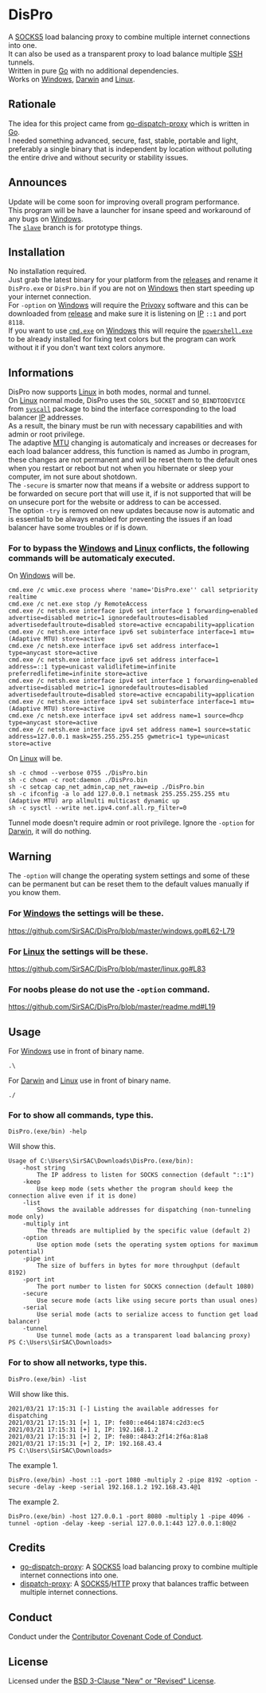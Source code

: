 # DisPro
A [SOCKS5](https://en.wikipedia.org/wiki/SOCKS) load balancing proxy to combine multiple internet connections into one. <br>
It can also be used as a transparent proxy to load balance multiple [SSH](https://en.wikipedia.org/wiki/SSH_(Secure_Shell)) tunnels. <br>
Written in pure [Go](https://en.wikipedia.org/wiki/Go_(programming_language)) with no additional dependencies. <br>
Works on [Windows](https://en.wikipedia.org/wiki/Microsoft_Windows), [Darwin](https://en.wikipedia.org/wiki/MacOS) and [Linux](https://en.wikipedia.org/wiki/Linux).

## Rationale
The idea for this project came from [go-dispatch-proxy](https://github.com/extremecoders-re/go-dispatch-proxy) which is written in [Go](https://en.wikipedia.org/wiki/Go_(programming_language)). <br>
I needed something advanced, secure, fast, stable, portable and light, preferably a single binary that is independent by location without polluting the entire drive and without security or stability issues.

## Announces
Update will be come soon for improving overall program performance. <br>
This program will be have a launcher for insane speed and workaround of any bugs on [Windows](https://en.wikipedia.org/wiki/Microsoft_Windows). <br>
The [`slave`](https://github.com/SirSAC/DisPro/tree/slave) branch is for prototype things.

## Installation
No installation required. <br>
Just grab the latest binary for your platform from the [releases](https://github.com/SirSAC/DisPro/releases/latest) and rename it `DisPro.exe` or `DisPro.bin` if you are not on [Windows](https://en.wikipedia.org/wiki/Microsoft_Windows) then start speeding up your internet connection. <br>
For `-option` on [Windows](https://en.wikipedia.org/wiki/Microsoft_Windows) will require the [Privoxy](https://en.wikipedia.org/wiki/Privoxy) software and this can be downloaded from [release](https://sourceforge.net/projects/ijbswa/files/Win32/3.0.32%20%28stable%29) and make sure it is listening on [IP](https://en.wikipedia.org/wiki/IP_address) `::1` and port `8118`. <br>
If you want to use [`cmd.exe`](https://en.wikipedia.org/wiki/Cmd.exe) on [Windows](https://en.wikipedia.org/wiki/Microsoft_Windows) this will require the [`powershell.exe`](https://en.wikipedia.org/wiki/PowerShell) to be already installed for fixing text colors but the program can work without it if you don't want text colors anymore.

## Informations
DisPro now supports [Linux](https://en.wikipedia.org/wiki/Linux) in both modes, normal and tunnel. <br>
On [Linux](https://en.wikipedia.org/wiki/Linux) normal mode, DisPro uses the `SOL_SOCKET` and `SO_BINDTODEVICE` from [`syscall`](https://golang.org/pkg/syscall/#BindToDevice) package to bind the interface corresponding to the load balancer [IP](https://en.wikipedia.org/wiki/IP_address) addresses. <br>
As a result, the binary must be run with necessary capabilities and with admin or root privilege. <br>
The adaptive [MTU](https://en.wikipedia.org/wiki/Maximum_transmission_unit) changing is automaticaly and increases or decreases for each load balancer address, this function is named as Jumbo in program, these changes are not permanent and will be reset them to the default ones when you restart or reboot but not when you hibernate or sleep your computer, im not sure about shotdown. <br>
The `-secure` is smarter now that means if a website or address support to be forwarded on secure port that will use it, if is not supported that will be on unsecure port for the website or address to can be accessed. <br>
The option `-try` is removed on new updates because now is automatic and is essential to be always enabled for preventing the issues if an load balancer have some troubles or if is down.
### For to bypass the [Windows](https://en.wikipedia.org/wiki/Microsoft_Windows) and [Linux](https://en.wikipedia.org/wiki/Linux) conflicts, the following commands will be automaticaly executed.
On [Windows](https://en.wikipedia.org/wiki/Microsoft_Windows) will be.
```
cmd.exe /c wmic.exe process where 'name='DisPro.exe'' call setpriority realtime
cmd.exe /c net.exe stop /y RemoteAccess
cmd.exe /c netsh.exe interface ipv6 set interface 1 forwarding=enabled advertise=disabled metric=1 ignoredefaultroutes=disabled advertisedefaultroute=disabled store=active ecncapability=application
cmd.exe /c netsh.exe interface ipv6 set subinterface interface=1 mtu=(Adaptive MTU) store=active
cmd.exe /c netsh.exe interface ipv6 set address interface=1 type=anycast store=active
cmd.exe /c netsh.exe interface ipv6 set address interface=1 address=::1 type=unicast validlifetime=infinite preferredlifetime=infinite store=active
cmd.exe /c netsh.exe interface ipv4 set interface 1 forwarding=enabled advertise=disabled metric=1 ignoredefaultroutes=disabled advertisedefaultroute=disabled store=active ecncapability=application
cmd.exe /c netsh.exe interface ipv4 set subinterface interface=1 mtu=(Adaptive MTU) store=active
cmd.exe /c netsh.exe interface ipv4 set address name=1 source=dhcp type=anycast store=active
cmd.exe /c netsh.exe interface ipv4 set address name=1 source=static address=127.0.0.1 mask=255.255.255.255 gwmetric=1 type=unicast store=active
```
On [Linux](https://en.wikipedia.org/wiki/Linux) will be.
```
sh -c chmod --verbose 0755 ./DisPro.bin
sh -c chown -c root:daemon ./DisPro.bin
sh -c setcap cap_net_admin,cap_net_raw=eip ./DisPro.bin
sh -c ifconfig -a lo add 127.0.0.1 netmask 255.255.255.255 mtu (Adaptive MTU) arp allmulti multicast dynamic up
sh -c sysctl --write net.ipv4.conf.all.rp_filter=0
```
Tunnel mode doesn't require admin or root privilege.
Ignore the `-option` for [Darwin](https://en.wikipedia.org/wiki/MacOS), it will do nothing.

## Warning
The `-option` will change the operating system settings and some of these can be permanent but can be reset them to the default values manually if you know them.
### For [Windows](https://en.wikipedia.org/wiki/Microsoft_Windows) the settings will be these.
<https://github.com/SirSAC/DisPro/blob/master/windows.go#L62-L79>
### For [Linux](https://en.wikipedia.org/wiki/Linux) the settings will be these.
<https://github.com/SirSAC/DisPro/blob/master/linux.go#L83>
### For noobs please do not use the `-option` command.
<https://github.com/SirSAC/DisPro/blob/master/readme.md#L19>

## Usage
For [Windows](https://en.wikipedia.org/wiki/Microsoft_Windows) use in front of binary name.
```
.\
```
For [Darwin](https://en.wikipedia.org/wiki/MacOS) and [Linux](https://en.wikipedia.org/wiki/Linux) use in front of binary name.
```
./
```
### For to show all commands, type this.
```
DisPro.(exe/bin) -help
```
Will show this.
```
Usage of C:\Users\SirSAC\Downloads\DisPro.(exe/bin):
	-host string
		The IP address to listen for SOCKS connection (default "::1")
	-keep
		Use keep mode (sets whether the program should keep the connection alive even if it is done)
	-list
		Shows the available addresses for dispatching (non-tunneling mode only)
	-multiply int
		The threads are multiplied by the specific value (default 2)
	-option
		Use option mode (sets the operating system options for maximum potential)
	-pipe int
		The size of buffers in bytes for more throughput (default 8192)
	-port int
		The port number to listen for SOCKS connection (default 1080)
	-secure
		Use secure mode (acts like using secure ports than usual ones)
	-serial
		Use serial mode (acts to serialize access to function get load balancer)
	-tunnel
		Use tunnel mode (acts as a transparent load balancing proxy)
PS C:\Users\SirSAC\Downloads>
```
### For to show all networks, type this.
```
DisPro.(exe/bin) -list
```
Will show like this.
```
2021/03/21 17:15:31 [-] Listing the available addresses for dispatching
2021/03/21 17:15:31 [+] 1, IP: fe80::e464:1874:c2d3:ec5
2021/03/21 17:15:31 [+] 1, IP: 192.168.1.2
2021/03/21 17:15:31 [+] 2, IP: fe80::4843:2f14:2f6a:81a8
2021/03/21 17:15:31 [+] 2, IP: 192.168.43.4
PS C:\Users\SirSAC\Downloads>
```
The example 1.
```
DisPro.(exe/bin) -host ::1 -port 1080 -multiply 2 -pipe 8192 -option -secure -delay -keep -serial 192.168.1.2 192.168.43.4@1
```
The example 2.
```
DisPro.(exe/bin) -host 127.0.0.1 -port 8080 -multiply 1 -pipe 4096 -tunnel -option -delay -keep -serial 127.0.0.1:443 127.0.0.1:80@2
```

## Credits
- [go-dispatch-proxy](https://github.com/extremecoders-re/go-dispatch-proxy): A [SOCKS5](https://en.wikipedia.org/wiki/SOCKS) load balancing proxy to combine multiple internet connections into one.
- [dispatch-proxy](https://github.com/alexkirsz/dispatch-proxy): A [SOCKS5](https://en.wikipedia.org/wiki/SOCKS)/[HTTP](https://en.wikipedia.org/wiki/Hypertext_Transfer_Protocol) proxy that balances traffic between multiple internet connections.

## Conduct
Conduct under the [Contributor Covenant Code of Conduct](https://github.com/SirSAC/DisPro/blob/master/code_of_conduct.md).

## License
Licensed under the [BSD 3-Clause "New" or "Revised" License](https://github.com/SirSAC/DisPro/blob/master/license.md).
